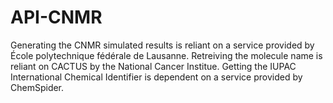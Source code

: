 # API-CNMR

Generating the CNMR simulated results is reliant on a service provided by École polytechnique fédérale de Lausanne.
Retreiving the molecule name is reliant on CACTUS by the National Cancer Institue.
Getting the IUPAC International Chemical Identifier is dependent on a service provided by ChemSpider.
